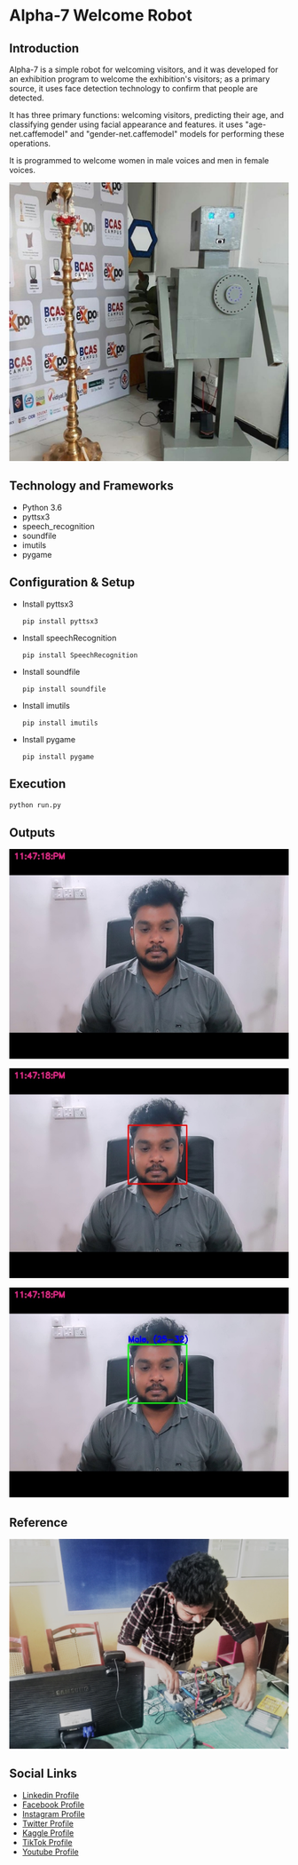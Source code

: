 # Alpha-7 Welcome Robot

## Introduction

Alpha-7 is a simple robot for welcoming visitors, and it was developed for an exhibition program to welcome the exhibition's visitors; as a primary source, it uses face detection technology to confirm that people are detected.

It has three primary functions: welcoming visitors, predicting their age, and classifying gender using facial appearance and features. it uses "age-net.caffemodel" and "gender-net.caffemodel" models for performing these operations.

It is programmed to welcome women in male voices and men in female voices.


![IMAGE](github-readme-contents/banner.jpg)


## Technology and Frameworks

- Python 3.6
- pyttsx3
- speech_recognition
- soundfile
- imutils
- pygame

## Configuration & Setup

- Install pyttsx3

  ```
  pip install pyttsx3
  ```

- Install speechRecognition

  ```
  pip install SpeechRecognition
  ```

- Install soundfile

  ```
  pip install soundfile
  ```

- Install imutils

  ```
  pip install imutils
  ```

- Install pygame

  ```
  pip install pygame
  ```


## Execution

  ```
  python run.py
  ```

## Outputs

![IMAGE](github-readme-contents/demo1.jpg)

![IMAGE](github-readme-contents/demo2.jpg)

![IMAGE](github-readme-contents/demo3.jpg)


## Reference

![IMAGE](github-readme-contents/making.jpg)

## Social Links

* [Linkedin Profile](https://www.linkedin.com/in/gunarakulangunaretnam)
* [Facebook Profile](https://www.facebook.com/gunarakulangr.page)
* [Instagram Profile](https://www.instagram.com/gunarakulangunaretnam)
* [Twitter Profile ](https://twitter.com/gunarakulangr)
* [Kaggle Profile](https://www.kaggle.com/gunarakulangr)
* [TikTok Profile](https://www.tiktok.com/@gunarakulangunaretnam)
* [Youtube Profile](https://www.youtube.com/channel/UCMWkED5sabgVZSCKjZuRJXA)
